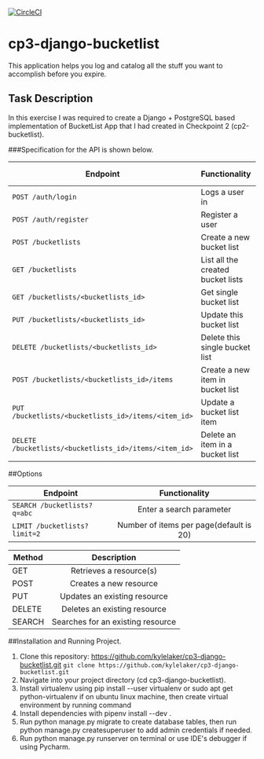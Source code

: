 [![CircleCI](https://dl.circleci.com/status-badge/img/gh/gacheruevans/Django-bucket-list/tree/develop.svg?style=shield)](https://dl.circleci.com/status-badge/redirect/gh/gacheruevans/Django-bucket-list/tree/develop)

# cp3-django-bucketlist

This application helps you log and catalog all the stuff you want to accomplish before you expire.

## Task Description

In this exercise I was required to create a Django + PostgreSQL based implementation of BucketList App that I had created in Checkpoint 2 (cp2-bucketlist).

###Specification for the API is shown below.

| Endpoint                 				               		   | Functionality 						 | Public Access| 
| -------------------------------------------------------------|-------------------------------------|---------------
| `POST /auth/login`         				                   |  Logs a user in                     |  TRUE        |
| `POST /auth/register`      				                   |  Register a user                    |	FALSE	    |
| `POST /bucketlists`       				                   |  Create a new bucket list	         |  FALSE       |
| `GET /bucketlists`						                   |  List all the created bucket lists	 |  FALSE       |
| `GET /bucketlists/<bucketlists_id>`		                   |  Get single bucket list             |  FALSE       |                     
| `PUT /bucketlists/<bucketlists_id> `                         |  Update this bucket list            |  FALSE       |                       
| `DELETE /bucketlists/<bucketlists_id>`				       |  Delete this single bucket list     |  FALSE       |                              
| `POST /bucketlists/<bucketlists_id>/items`                   |  Create a new item in bucket list   |  FALSE       |                                
| `PUT /bucketlists/<bucketlists_id>/items/<item_id>`          |  Update a bucket list item          |  FALSE       |                         
| `DELETE /bucketlists/<bucketlists_id>/items/<item_id>`       |  Delete an item in a bucket list    |  FALSE       |

##Options

| Endpoint                 				               		   | Functionality 						 	  |    
| -------------------------------------------------------------|:----------------------------------------:|
| `SEARCH /bucketlists?q=abc`         				           | Enter a search parameter                 |
| `LIMIT /bucketlists?limit=2`      				           | Number of items per page(default is 20)  |


| Method                 				               		   | Description 						 	  |    
| -------------------------------------------------------------|:----------------------------------------:|
| GET         				           						   | Retrieves a resource(s)                 |
| POST      				                                   | Creates a new resource                  |
| PUT         				                                   | Updates an existing resource            |
| DELETE      				                                   | Deletes an existing resource            |
| SEARCH                                                       | Searches for an existing resource       |

##Installation and Running Project.
1. Clone this repository: https://github.com/kylelaker/cp3-django-bucketlist.git
```git clone https://github.com/kylelaker/cp3-django-bucketlist.git ```
2. Navigate into your project directory (cd cp3-django-bucketlist).
3. Install virtualenv using pip install --user virtualenv or sudo apt get python-virtualenv if on ubuntu linux machine, then create virtual environment by running command
4. Install dependencies with pipenv install --dev .
5. Run python manage.py migrate to create database tables, then run python manage.py createsuperuser to add admin credentials if needed.
5. Run python manage.py runserver on terminal or use IDE's debugger if using Pycharm.
